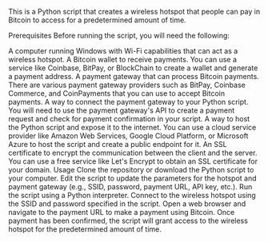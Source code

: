 This is a Python script that creates a wireless hotspot that people can pay in Bitcoin to access for a predetermined amount of time.

Prerequisites
Before running the script, you will need the following:

A computer running Windows with Wi-Fi capabilities that can act as a wireless hotspot.
A Bitcoin wallet to receive payments. You can use a service like Coinbase, BitPay, or BlockChain to create a wallet and generate a payment address.
A payment gateway that can process Bitcoin payments. There are various payment gateway providers such as BitPay, Coinbase Commerce, and CoinPayments that you can use to accept Bitcoin payments.
A way to connect the payment gateway to your Python script. You will need to use the payment gateway's API to create a payment request and check for payment confirmation in your script.
A way to host the Python script and expose it to the internet. You can use a cloud service provider like Amazon Web Services, Google Cloud Platform, or Microsoft Azure to host the script and create a public endpoint for it.
An SSL certificate to encrypt the communication between the client and the server. You can use a free service like Let's Encrypt to obtain an SSL certificate for your domain.
Usage
Clone the repository or download the Python script to your computer.
Edit the script to update the parameters for the hotspot and payment gateway (e.g., SSID, password, payment URL, API key, etc.).
Run the script using a Python interpreter.
Connect to the wireless hotspot using the SSID and password specified in the script.
Open a web browser and navigate to the payment URL to make a payment using Bitcoin.
Once payment has been confirmed, the script will grant access to the wireless hotspot for the predetermined amount of time.
